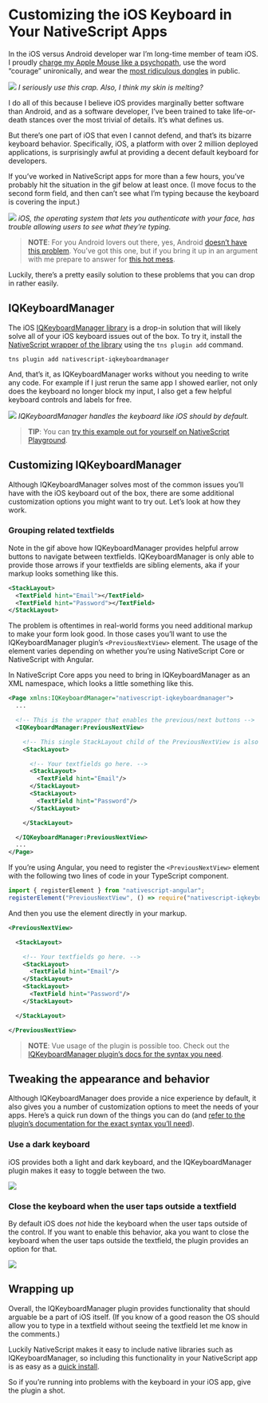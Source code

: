# Customizing the iOS Keyboard in Your NativeScript Apps

In the iOS versus Android developer war I’m long-time member of team iOS. I proudly [charge my Apple Mouse like a psychopath](https://fstoppers.com/gear/apples-magic-mouse-2-charged-major-design-flaw-92045), use the word “courage” unironically, and wear the [most ridiculous dongles](https://www.theverge.com/circuitbreaker/2017/10/1/16393078/apple-belkin-rockstar-iphone-adapter-headphone-lightning) in public.

![](me.png)
_I seriously use this crap. Also, I think my skin is melting?_

I do all of this because I believe iOS provides marginally better software than Android, and as a software developer, I’ve been trained to take life-or-death stances over the most trivial of details. It’s what defines us.

But there’s one part of iOS that even I cannot defend, and that’s its bizarre keyboard behavior. Specifically, iOS, a platform with over 2 million deployed applications, is surprisingly awful at providing a decent default keyboard for developers.

If you’ve worked in NativeScript apps for more than a few hours, you’ve probably hit the situation in the gif below at least once. (I move focus to the second form field, and then can’t see what I’m typing because the keyboard is covering the input.)

![](ios-keyboard.gif)
_iOS, the operating system that lets you authenticate with your face, has trouble allowing users to see what they’re typing._

> **NOTE**: For you Android lovers out there, yes, Android [doesn’t have this problem](https://raw.githubusercontent.com/tjvantoll/articles/master/iqkeyboardmanager/android-keyboard.gif). You’ve got this one, but if you bring it up in an argument with me prepare to answer for [this hot mess](https://developer.android.com/about/dashboards/index.html#Platform).

Luckily, there’s a pretty easily solution to these problems that you can drop in rather easily.

## IQKeyboardManager

The iOS [IQKeyboardManager library](https://github.com/hackiftekhar/IQKeyboardManager) is a drop-in solution that will likely solve all of your iOS keyboard issues out of the box. To try it, install the [NativeScript wrapper of the library](https://github.com/tjvantoll/nativescript-IQKeyboardManager) using the `tns plugin add` command.

```
tns plugin add nativescript-iqkeyboardmanager
```

And, that’s it, as IQKeyboardManager works without you needing to write any code. For example if I just rerun the same app I showed earlier, not only does the keyboard no longer block my input, I also get a few helpful keyboard controls and labels for free.

![](ios-keyboard-updated.gif)
_IQKeyboardManager handles the keyboard like iOS should by default._

> **TIP**: You can [try this example out for yourself on NativeScript Playground](https://play.nativescript.org/?template=play-ng&id=Hqp5UQ&v=205).

## Customizing IQKeyboardManager

Although IQKeyboardManager solves most of the common issues you’ll have with the iOS keyboard out of the box, there are some additional customization options you might want to try out. Let’s look at how they work.

### Grouping related textfields

Note in the gif above how IQKeyboardManager provides helpful arrow buttons to navigate between textfields. IQKeyboardManager is only able to provide those arrows if your textfields are sibling elements, aka if your markup looks something like this.

``` XML
<StackLayout>
  <TextField hint="Email"></TextField>
  <TextField hint="Password"></TextField>
</StackLayout>
```

The problem is oftentimes in real-world forms you need additional markup to make your form look good. In those cases you’ll want to use the IQKeyboardManager plugin’s `<PreviousNextView>` element. The usage of the element varies depending on whether you’re using NativeScript Core or NativeScript with Angular.

In NativeScript Core apps you need to bring in IQKeyboardManager as an XML namespace, which looks a little something like this.

``` XML
<Page xmlns:IQKeyboardManager="nativescript-iqkeyboardmanager">
  ...

  <!-- This is the wrapper that enables the previous/next buttons -->
  <IQKeyboardManager:PreviousNextView>

    <!-- This single StackLayout child of the PreviousNextView is also necessary. -->
    <StackLayout>

      <!-- Your textfields go here. -->
      <StackLayout>
        <TextField hint="Email"/>
      </StackLayout>
      <StackLayout>
        <TextField hint="Password"/>
      </StackLayout>

    </StackLayout>

  </IQKeyboardManager:PreviousNextView>
  ...
</Page>
```

If you’re using Angular, you need to register the `<PreviousNextView>` element with the following two lines of code in your TypeScript component.

``` TypeScript
import { registerElement } from "nativescript-angular";
registerElement("PreviousNextView", () => require("nativescript-iqkeyboardmanager").PreviousNextView);
```

And then you use the element directly in your markup.

``` XML
<PreviousNextView>

  <StackLayout>

    <!-- Your textfields go here. -->
    <StackLayout>
      <TextField hint="Email"/>
    </StackLayout>
    <StackLayout>
      <TextField hint="Password"/>
    </StackLayout>

  </StackLayout>

</PreviousNextView>
```

> **NOTE**: Vue usage of the plugin is possible too. Check out the [IQKeyboardManager plugin’s docs for the syntax you need](https://github.com/tjvantoll/nativescript-IQKeyboardManager#nativescript-w-vue-usage).

## Tweaking the appearance and behavior

Although IQKeyboardManager does provide a nice experience by default, it also gives you a number of customization options to meet the needs of your apps. Here’s a quick run down of the things you can do (and [refer to the plugin’s documentation for the exact syntax you’ll need](https://github.com/tjvantoll/nativescript-IQKeyboardManager#tweaking-the-appearance-and-behavior)).

### Use a dark keyboard

iOS provides both a light and dark keyboard, and the IQKeyboardManager plugin makes it easy to toggle between the two.

![](dark-keyboard.gif)

### Close the keyboard when the user taps outside a textfield

By default iOS does _not_ hide the keyboard when the user taps outside of the control. If you want to enable this behavior, aka you want to close the keyboard when the user taps outside the textfield, the plugin provides an option for that.

![](keyboard-tap.gif)

## Wrapping up

Overall, the IQKeyboardManager plugin provides functionality that should arguable be a part of iOS itself. (If you know of a good reason the OS should allow you to type in a textfield without seeing the textfield let me know in the comments.)

Luckily NativeScript makes it easy to include native libraries such as IQKeyboardManager, so including this functionality in your NativeScript app is as easy as a [quick install](https://github.com/tjvantoll/nativescript-IQKeyboardManager#installation).

So if you’re running into problems with the keyboard in your iOS app, give the plugin a shot.